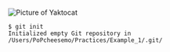 # 
![Picture of Yaktocat](https://octodex.github.com/images/yaktocat.png)
```
$ git init 
Initialized empty Git repository in /Users/PoPcheesemo/Practices/Example_1/.git/
```

